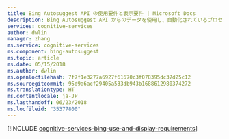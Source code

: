 ```yaml
---
title: Bing Autosuggest API の使用要件と表示要件 | Microsoft Docs
description: Bing Autosuggest API からのデータを使用し、自動化されているプロセスからの検索結果を改善します。
services: cognitive-services
author: dwlin
manager: zhang
ms.service: cognitive-services
ms.component: bing-autosuggest
ms.topic: article
ms.date: 05/15/2018
ms.author: dwlin
ms.openlocfilehash: 7f7f1e3277a6927f61670c3f078395dc37d25c12
ms.sourcegitcommit: 95d9a6acf29405a533db943b1688612980374272
ms.translationtype: HT
ms.contentlocale: ja-JP
ms.lasthandoff: 06/23/2018
ms.locfileid: "35377800"
---
```

[!INCLUDE [cognitive-services-bing-use-and-display-requirements](../../../includes/cognitive-services-bing-use-and-display-requirements.md)]
